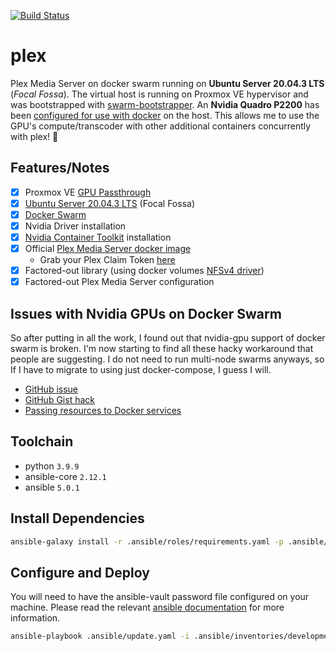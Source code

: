 [![Build Status](https://drone.kiwi-labs.net/api/badges/Diesel-Net/plex/status.svg)](https://drone.kiwi-labs.net/Diesel-Net/plex)

# plex
Plex Media Server on docker swarm running on **Ubuntu Server 20.04.3 LTS** (_Focal Fossa_). The virtual host is running on Proxmox VE hypervisor and was bootstrapped with [swarm-bootstrapper](https://github.com/Diesel-Net/swarm-bootstrapper). An **Nvidia Quadro P2200** has been [configured for use with docker](https://github.com/NVIDIA/nvidia-docker) on the host. This allows me to use the GPU's compute/transcoder with other additional containers concurrently with plex! :tada:

## Features/Notes
- [x] Proxmox VE [GPU Passthrough](https://pve.proxmox.com/wiki/Pci_passthrough#GPU_Passthrough)
- [x] [Ubuntu Server 20.04.3 LTS](https://releases.ubuntu.com/20.04/) (Focal Fossa)
- [x] [Docker Swarm](https://docs.docker.com/engine/swarm/)
- [x] Nvidia Driver installation 
- [x] [Nvidia Container Toolkit](https://github.com/NVIDIA/nvidia-docker) installation
- [x] Official [Plex Media Server docker image](https://github.com/plexinc/pms-docker)
  - Grab your Plex Claim Token [here](https://www.plex.tv/claim/)
- [x] Factored-out library (using docker volumes [NFSv4 driver](https://docs.docker.com/storage/volumes/#create-a-service-which-creates-an-nfs-volume))
- [x] Factored-out Plex Media Server configuration

## Issues with Nvidia GPUs on Docker Swarm
So after putting in all the work, I found out that nvidia-gpu support of docker swarm is broken. I'm now starting to find all these hacky workaround that people are suggesting. I do not need to run multi-node swarms anyways, so If I have to migrate to using just docker-compose, I guess I will.
- [GitHub issue](https://github.com/docker/swarmkit/issues/1244)
- [GitHub Gist hack](https://gist.github.com/tomlankhorst/33da3c4b9edbde5c83fc1244f010815c)
- [Passing resources to Docker services](https://docs.docker.com/engine/reference/commandline/service_create/#create-services-requesting-generic-resources)

## Toolchain
- python `3.9.9`
- ansible-core `2.12.1`
- ansible `5.0.1`

## Install Dependencies
```bash
ansible-galaxy install -r .ansible/roles/requirements.yaml -p .ansible/roles --force
```

## Configure and Deploy
You will need to have the ansible-vault password file configured on your machine. Please read the relevant [ansible documentation](https://docs.ansible.com/ansible/latest/user_guide/vault.html#setting-a-default-password-source) for more information.
```bash
ansible-playbook .ansible/update.yaml -i .ansible/inventories/development
```
